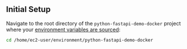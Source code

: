 ## Initial Setup
Navigate to the root directory of the `python-fastapi-demo-docker` project where your [environment variables are sourced](../../python/introduction/environment-setup):
```bash
cd /home/ec2-user/environment/python-fastapi-demo-docker
```